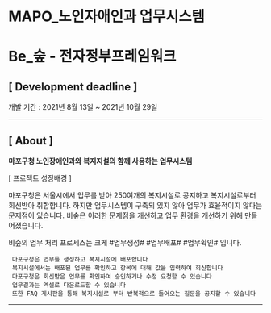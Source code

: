 # MAPO_노인자애인과 업무시스템

# Be_숲 - 전자정부프레임워크

## **[ Development deadline ]**

개발 기간 : 2021년 8월 13일 ~ 2021년 10월 29일

---

## **[ About ]**

**마포구청 노인장애인과와 복지지설의 함께 사용하는 업무시스템**

[ 프로젝트 성장배경 ]

마포구청은 서울시에서 업무를 받아 250여개의 복지시설로 공지하고 복지시설로부터 회신받아 취합합니다.
하지만 업무시스텝이 구축되 있지 않아 업무가 효율적이지 않다는 문제점이 있습니다.
비숲은 이러한 문제점을 개선하고 업무 환경을 개선하기 위해 만들어졌습니다.

비숲의 업무 처리 프로세스는 크게 #업무생성# #업무배포# #업무확인# 입니다.

```
 마포구청은 업무를 생성하고 복지시설에 배포합니다
 복지시설에서는 배포된 업무를 확인하고 항목에 대해 값을 입력하여 회신합니다
 마포구청은 회신받은 업무를 확인하여 승인하거나 수정 요청할 수 있습니다
 업무결과는 엑셀로 다운로드할 수 있습니다
 또한 FAQ 게시판을 통해 복지시설로 부터 반복적으로 들어오는 질문을 공지할 수 있습니다
```
---


